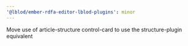 ```yaml
---
'@lblod/ember-rdfa-editor-lblod-plugins': minor
---
```


Move use of article-structure control-card to use the structure-plugin equivalent
